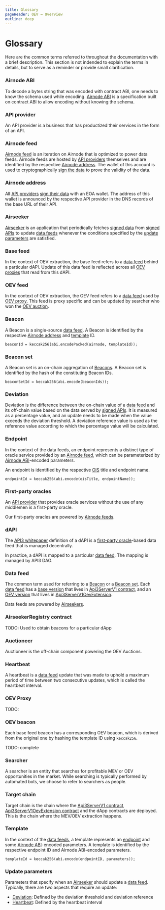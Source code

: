 ```yaml
---
title: Glossary
pageHeader: OEV → Overview
outline: deep
---
```


<PageHeader/>

# Glossary

Here are the common terms referred to throughout the documentation with a brief
description. This section is not indended to explain the terms in details, but
to serve as a reminder or provide small clarification.

<!-- TODO: Make sure these are sorted alphabetically -->
<!-- TODO: Compare with glossary from Burak -->
<!-- TODO: Link to the glossary in the contracts -->

<!-- NOTE: We intentionally use triple hash to make the titles stand out a bit less. -->

### Airnode ABI

To decode a bytes string that was encoded with contract ABI, one needs to know
the schema used while encoding.
[Airnode ABI](https://github.com/api3dao/airnode/tree/master/packages/airnode-abi)
is a specification built on contract ABI to allow encoding without knowing the
schema.

### API provider

An API provider is a business that has productized their services in the form of
an API.

### Airnode feed

[Airnode feed](https://github.com/api3dao/signed-api/tree/main/packages/airnode-feed)
is an iteration on Airnode that is optimized to power data feeds. Airnode feeds
are hosted by [API providers](#api-provider) themselves and are identified by
the respective [Airnode address](#airnode-address). The wallet of this account
is used to cryptographically [sign the data](#signed-data) to prove the validity
of the data.

### Airnode address

All [API providers](#api-provider) [sign their data](#signed-data) with an EOA
wallet. The address of this wallet is announced by the respective API provider
in the DNS records of the base URL of their API.

### Airseeker

[Airseeker](https://github.com/api3dao/airseeker) is an application that
periodically fetches [signed data](#signed-data) from [signed APIs](#signed-api)
to update [data feeds](#data-feed) whenever the conditions specified by the
[update parameters](#update-parameters) are satisfied.

### Base feed

In the context of OEV extraction, the base feed refers to a
[data feed](#data-feed) behind a particular dAPI. Update of this data feed is
reflected across all [OEV proxies](#oev-proxy) that read from this dAPI.

### OEV feed

In the context of OEV extraction, the OEV feed refers to a
[data feed](#data-feed) used by [OEV proxy](#oev-proxy). This feed is proxy
specific and can be updated by searcher who won the [OEV auction](#oev-auction).

### Beacon

A Beacon is a single-source [data feed](#data-feed). A Beacon is identified by
the respective [Airnode address](#airnode-address) and [template](#template) ID.

```solidity
beaconId = keccak256(abi.encodePacked(airnode, templateId));
```

### Beacon set

A Beacon set is an on-chain aggregation of [Beacons](#beacon). A Beacon set is
identified by the hash of the constituting Beacon IDs.

```solidity
beaconSetId = keccak256(abi.encode(beaconIds));
```

### Deviation

Deviation is the difference between the on-chain value of a
[data feed](#data-feed) and its off-chain value based on the data served by
[signed APIs](#signed-api). It is measured as a percentage value, and an update
needs to be made when the value exceeds the deviation threshold. A deviation
reference value is used as the reference value according to which the percentage
value will be calculated.

### Endpoint

In the context of the data feeds, an endpoint represents a distinct type of
oracle service provided by an [Airnode feed](#airnode-feed), which can be
parameterized by [Airnode ABI](#airnode-abi)-encoded parameters.

An endpoint is identified by the respective
[OIS](https://github.com/api3dao/ois) title and endpoint name.

```solidity
endpointId = keccak256(abi.encode(oisTitle, endpointName));
```

### First-party oracles

An [API provider](#api-provider) that provides oracle services without the use
of any middlemen is a first-party oracle.

Our first-party oracles are powered by [Airnode feeds](#airnode-feed).

### dAPI

The
[API3 whitepaper](https://github.com/api3dao/api3-whitepaper/blob/master/api3-whitepaper.pdf)
definition of a dAPI is a [first-party oracle](#first-party-oracles)-based data
feed that is managed decentrally.

In practice, a dAPI is mapped to a particular [data feed](#data-feed). The
mapping is managed by API3 DAO.

### Data feed

The common term used for referring to a [Beacon](#beacon) or a
[Beacon set](#beacon-set). Each [data feed](#data-feed) has a
[base version](#base-feed) that lives in
[Api3ServerV1 contract](#api3serverv1-contract), and an [OEV version](#oev-feed)
that lives in [Api3ServerV1OevExtension](#api3serverv1oevextension-contract).

Data feeds are powered by [Airseekers](#airseeker).

### AirseekerRegistry contract

TODO: Used to obtain beacons for a particular dApp

### Auctioneer

Auctioneer is the off-chain component powering the OEV Auctions.

### Heartbeat

A heartbeat is a [data feed](#data-feed) update that was made to uphold a
maximum period of time between two consecutive updates, which is called the
heartbeat interval.

### OEV Proxy

TODO:

### OEV beacon

Each base feed beacon has a corresponding OEV beacon, which is derived from the
original one by hashing the template ID using `keccak256`.

TODO: complete

### Searcher

A searcher is an entity that searches for profitable MEV or OEV opportunities in
the market. While searching is typically performed by automated bots, we choose
to refer to searchers as people.

<!-- TODO: Make sure we refer to them as people -->

### Target chain

Target chain is the chain where the
[Api3ServerV1 contract](#api3serverv1-contract),
[Api3ServerV1OevExtension contract](#api3serverv1oevextension-contract) and the
dApp contracts are deployed. This is the chain where the MEV/OEV extraction
happens.

### Template

In the context of the [data feeds](#data-feed), a template represents an
[endpoint](#endpoint) and some [Airnode ABI](#airnode-abi)-encoded parameters. A
template is identified by the respective endpoint ID and Airnode ABI-encoded
parameters.

```solidity
templateId = keccak256(abi.encode(endpointID, parameters));
```

### Update parameters

Parameters that specify when an [Airseeker](#airseeker) should update a
[data feed](#data-feed). Typically, there are two aspects that require an
update:

- [Deviation](#deviation): Defined by the deviation threshold and deviation
  reference
- [Heartbeat](#heartbeat): Defined by the heartbeat interval
